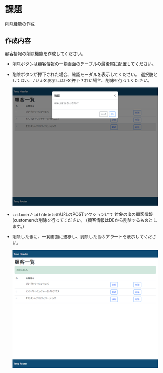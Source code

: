 # 課題

削除機能の作成

## 作成内容

顧客情報の削除機能を作成してください。

* 削除ボタンは顧客情報の一覧画面のテーブルの最後尾に配置してください。

* 削除ボタンが押下された場合、確認モーダルを表示してください。
  選択肢として`はい`、`いいえ`を表示し`はい`を押下された場合、削除を行ってください。

  ![削除モーダル](img/delete_modal.png)

* `customer/{id}/delete`のURLのPOSTアクションにて
  対象のIDの顧客情報(customer)の削除を行ってください。
  (顧客情報はDBから削除するものとします。)


* 削除した後に、一覧画面に遷移し、削除した旨のアラートを表示してください。

  ![削除アラート](img/delete_alert.png)




